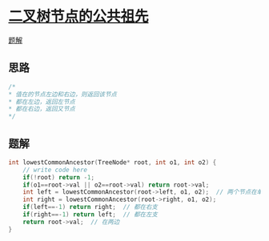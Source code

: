 # [二叉树节点的公共祖先](https://www.nowcoder.com/practice/e0cc33a83afe4530bcec46eba3325116)
[题解](./main_1.cpp)

## 思路
```cpp
/*
* 值在的节点左边和右边，则返回该节点
* 都在左边，返回左节点
* 都在右边，返回又节点
*/
```

## 题解
```cpp
int lowestCommonAncestor(TreeNode* root, int o1, int o2) {
    // write code here
    if(!root) return -1;
    if(o1==root->val || o2==root->val) return root->val;
    int left = lowestCommonAncestor(root->left, o1, o2);  // 两个节点在单支，不会上升节点
    int right = lowestCommonAncestor(root->right, o1, o2);
    if(left==-1) return right;  // 都在右支
    if(right==-1) return left;  // 都在左支
    return root->val;  // 在两边
}
```

